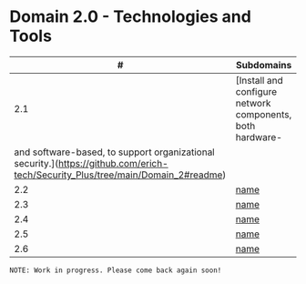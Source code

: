 # Domain 2.0 - Technologies and Tools

| # | Subdomains   | 
|---|---|
|2.1 | [Install and configure network components, both hardware-
and software-based, to support organizational security.](https://github.com/erich-tech/Security_Plus/tree/main/Domain_2#readme) |
|2.2 | [name](https://github.com/erich-tech/Security_Plus/tree/main/Domain_2#readme) |
|2.3 | [name](https://github.com/erich-tech/Security_Plus/tree/main/Domain_2#readme) |
|2.4 | [name](https://github.com/erich-tech/Security_Plus/tree/main/Domain_2#readme) |
|2.5 | [name](https://github.com/erich-tech/Security_Plus/tree/main/Domain_2#readme) |
|2.6 | [name](https://github.com/erich-tech/Security_Plus/tree/main/Domain_2#readme) |

```
NOTE: Work in progress. Please come back again soon! 
```


